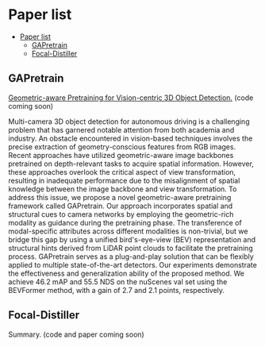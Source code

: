 # Paper list
- [Paper list](#paper-list)
  - [GAPretrain](#gapretrain)
  - [Focal-Distiller](#focal-distiller)

## GAPretrain
[Geometric-aware Pretraining for Vision-centric 3D Object Detection.](https://arxiv.org/abs/2304.03105)
(code coming soon)

Multi-camera 3D object detection for autonomous driving is a challenging problem that has garnered notable attention from both academia and industry. An obstacle encountered in vision-based techniques involves the precise extraction of geometry-conscious features from RGB images. Recent approaches have utilized geometric-aware image backbones pretrained on depth-relevant tasks to acquire spatial information. However, these approaches overlook the critical aspect of view transformation, resulting in inadequate performance due to the misalignment of spatial knowledge between the image backbone and view transformation. To address this issue, we propose a novel geometric-aware pretraining framework called GAPretrain. Our approach incorporates spatial and structural cues to camera networks by employing the geometric-rich modality as guidance during the pretraining phase. The transference of modal-specific attributes across different modalities is non-trivial, but we bridge this gap by using a unified bird's-eye-view (BEV) representation and structural hints derived from LiDAR point clouds to facilitate the pretraining process. GAPretrain serves as a plug-and-play solution that can be flexibly applied to multiple state-of-the-art detectors. Our experiments demonstrate the effectiveness and generalization ability of the proposed method. We achieve 46.2 mAP and 55.5 NDS on the nuScenes val set using the BEVFormer method, with a gain of 2.7 and 2.1 points, respectively.

## Focal-Distiller
Summary. 
(code and paper coming soon)